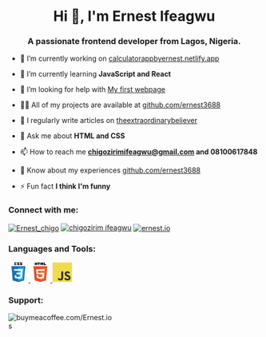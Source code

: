 <h1 align="center">Hi 👋, I'm Ernest Ifeagwu</h1>
<h3 align="center">A passionate frontend developer from Lagos, Nigeria.</h3>

- 🔭 I’m currently working on   <a href="calculatorappbyernest.netlify.app">calculatorappbyernest.netlify.app</a> 

- 🌱 I’m currently learning **JavaScript and React**

- 🤝 I’m looking for help with  <a href="myolddesign.netlify.app">My first webpage</a>

- 👨‍💻 All of my projects are available at  <a href="http://www.github.com/ernest3688">github.com/ernest3688</a>

- 📝 I regularly write articles on <a href="http://www.theextraordinarybeliever.com">theextraordinarybeliever</a>

- 💬 Ask me about **HTML and CSS**

- 📫 How to reach me **chigozirimifeagwu@gmail.com and 08100617848**

- 📄 Know about my experiences  <a href="http://www.github.com/ernest3688">github.com/ernest3688</a>

- ⚡ Fun fact **I think I'm funny**

<h3 align="left">Connect with me:</h3>
<p align="left">
  <a href="https://twitter.com/Ernest_chigo" target="blank"><img align="center" src="https://raw.githubusercontent.com/rahuldkjain/github-profile-readme-generator/master/src/images/icons/Social/twitter.svg" alt="Ernest_chigo" height="30" width="40" /></a>
  <a href="https://www.chigozirimifeagwu@facebook.com" target="blank"><img align=center" src="https://raw.githubusercontent.com/rahuldkjain/github-profile-readme-generator/master/src/images/icons/Social/facebook.svg" alt="chigozirim ifeagwu" height="30" width="40" /></a>
<a href="https://instagram.com/ernest.io" target="blank"><img align="center" src="https://raw.githubusercontent.com/rahuldkjain/github-profile-readme-generator/master/src/images/icons/Social/instagram.svg" alt="ernest.io" height="30" width="40" /></a>
</p>

<h3 align="left">Languages and Tools:</h3>
<p align="left"> <a href="https://www.w3schools.com/css/" target="_blank" rel="noreferrer"> <img src="https://raw.githubusercontent.com/devicons/devicon/master/icons/css3/css3-original-wordmark.svg" alt="css3" width="40" height="40"/> </a> <a href="https://www.w3.org/html/" target="_blank" rel="noreferrer"> <img src="https://raw.githubusercontent.com/devicons/devicon/master/icons/html5/html5-original-wordmark.svg" alt="html5" width="40" height="40"/> </a> <a href="https://developer.mozilla.org/en-US/docs/Web/JavaScript" target="_blank" rel="noreferrer"> <img src="https://raw.githubusercontent.com/devicons/devicon/master/icons/javascript/javascript-original.svg" alt="javascript" width="40" height="40"/> </a> </p>

<h3 align="left">Support:</h3>
<p><a href="https://www.buymeacoffee.com/Ernest.ios" target blank><img align="left" src="https://cdn.buymeacoffee.com/buttons/v2/default-yellow.png" height="50" width="210" alt="buymeacoffee.com/Ernest.ios" /></a></p><br><br>

